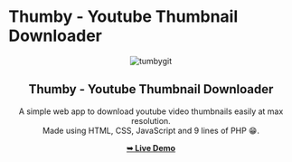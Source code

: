 # Thumby - Youtube Thumbnail Downloader

<div align="center">
  
  ![tumbygit](https://github.com/Zerobrofan/Thumby-Youtube-Thumbnail-Downloader/assets/100843256/af436ea3-1dba-44b7-9448-9fe18ab00792)


  <h2 align="center">Thumby - Youtube Thumbnail Downloader</h2>

  A simple web app to download youtube video thumbnails easily at max resolution.
  <br>
  Made using HTML, CSS, JavaScript and 9 lines of PHP 😁.

  <a href="http://thumby.infinityfreeapp.com/?i=1"><strong>➥ Live Demo</strong></a>

</div>
